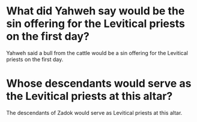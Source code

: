 # What did Yahweh say would be the sin offering for the Levitical priests on the first day?

Yahweh said a bull from the cattle would be a sin offering for the Levitical priests on the first day.

# Whose descendants would serve as the Levitical priests at this altar?

The descendants of Zadok would serve as Levitical priests at this altar.
